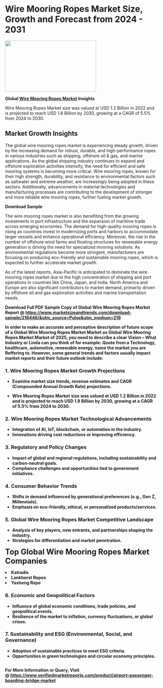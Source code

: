<H1>Wire Mooring Ropes Market Size, Growth and Forecast from 2024 - 2031</H1><img class="aligncenter size-medium wp-image-584254" src="https://thirdeyenews.in/wp-content/uploads/2024/09/Global-Market-Research-300x168.jpeg" alt="" width="300" height="168" /><p><strong>Global&nbsp;<a href="https://www.marketsizeandtrends.com/download-sample/216446/&amp;utm_source=Pulse&amp;utm_medium=219">Wire Mooring Ropes Market</a> Insights</strong></p><p>Wire Mooring Ropes Market size was valued at USD 1.2 Billion in 2022 and is projected to reach USD 1.8 Billion by 2030, growing at a CAGR of 5.5% from 2024 to 2030.</p><p><h2>Market Growth Insights</h2> <p>The global wire mooring ropes market is experiencing steady growth, driven by the increasing demand for robust, durable, and high-performance ropes in various industries such as shipping, offshore oil & gas, and marine applications. As the global shipping industry continues to expand and offshore exploration activities intensify, the need for efficient and safe mooring systems is becoming more critical. Wire mooring ropes, known for their high strength, durability, and resistance to environmental factors such as saltwater and extreme weather, are increasingly being adopted in these sectors. Additionally, advancements in material technologies and manufacturing processes are contributing to the development of stronger and more reliable wire mooring ropes, further fueling market growth.</p> <p><strong>Download Sample</strong></p> <p>The wire mooring ropes market is also benefiting from the growing investments in port infrastructure and the expansion of maritime trade across emerging economies. The demand for high-quality mooring ropes is rising as countries invest in modernizing ports and harbors to accommodate larger vessels and enhance operational efficiency. Moreover, the rise in the number of offshore wind farms and floating structures for renewable energy generation is driving the need for specialized mooring solutions. As environmental regulations become more stringent, manufacturers are focusing on producing eco-friendly and sustainable mooring ropes, which is expected to further accelerate market growth.</p> <p>As of the latest reports, Asia-Pacific is anticipated to dominate the wire mooring ropes market due to the high concentration of shipping and port operations in countries like China, Japan, and India. North America and Europe are also significant contributors to market demand, primarily driven by offshore oil and gas exploration activities and marine transportation needs.</p> <p><strong></p><p><span class=""><strong>Download Full PDF Sample Copy of Global Wire Mooring Ropes Market Report</strong> @ <a href="https://www.marketsizeandtrends.com/download-sample/216446/&amp;utm_source=Pulse&amp;utm_medium=219" target="_blank">https://www.marketsizeandtrends.com/download-sample/216446/&amp;utm_source=Pulse&amp;utm_medium=219</a></span></p><p>In order to make an accurate and perceptive description of future scope of a Global&nbsp;Wire Mooring Ropes Market Market as Global&nbsp;Wire Mooring Ropes Market Market of 2025, you need to describe a clear Vision &ndash; What Industry or Linda can you think of for example: Quote from a Technology, healthcare, automotive, renewable energy, name the market you are Reffering to. However, some general trends and factors usually impact market reports and their future outlook include:</p><h3>1.&nbsp;<strong>Wire Mooring Ropes Market Growth Projections</strong></h3><ul><li>Examine market size trends, revenue estimates and CAGR (Compounded Annual Growth Rate) projections.</li><li><p>Wire Mooring Ropes Market size was valued at USD 1.2 Billion in 2022 and is projected to reach USD 1.8 Billion by 2030, growing at a CAGR of 5.5% from 2024 to 2030.</p></li></ul><h3>2.&nbsp;<strong>Wire Mooring Ropes Market Technological Advancements</strong></h3><ul><li>Integration of AI, IoT, blockchain, or automation in the industry.</li><li>Innovations driving cost reductions or improving efficiency.</li></ul><h3>3.&nbsp;<strong>Regulatory and Policy Changes</strong></h3><ul><li>Impact of global and regional regulations, including sustainability and carbon-neutral goals.</li><li>Compliance challenges and opportunities tied to government initiatives.</li></ul><h3>4.&nbsp;<strong>Consumer Behavior Trends</strong></h3><ul><li>Shifts in demand influenced by generational preferences (e.g., Gen Z, Millennials).</li><li>Emphasis on eco-friendly, ethical, or personalized products/services.</li></ul><h3>5.&nbsp;<strong>Global Wire Mooring Ropes Market Competitive Landscape</strong></h3><ul><li>Analysis of key players, new entrants, and partnerships shaping the industry.</li><li>Strategies for differentiation and market penetration.</li></ul><p data-pm-slice="1 1 []"><span style="color: inherit; font-family: inherit; font-size: 25px;">Top Global Wire Mooring Ropes Market Companies</span></p><div class="" data-test-id=""><p><li>Katradis</li><li> Lankhorst Ropes</li><li> Yasheng Rope</li></p></div><h3>6.&nbsp;<strong>Economic and Geopolitical Factors</strong></h3><ul><li>Influence of global economic conditions, trade policies, and geopolitical events.</li><li>Resilience of the market to inflation, currency fluctuations, or global crises.</li></ul><h3>7.&nbsp;<strong>Sustainability and ESG (Environmental, Social, and Governance)</strong></h3><ul><li>Adoption of sustainable practices to meet ESG criteria.</li><li>Opportunities in green technologies and circular economy principles.</li></ul><h2><strong style="font-size: 14px;">For More Information or Query, Visit @&nbsp;</strong><a style="background-color: #ffffff; font-size: 14px;" href="https://www.marketsizeandtrends.com/report/wire-mooring-ropes-market/" target="_blank">https://www.verifiedmarketreports.com/product/airport-passenger-boarding-bridge-market</a></h2>
